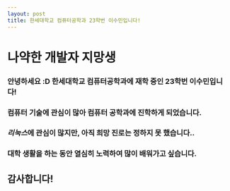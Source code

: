 ```yaml
---
layout: post
title: 한세대학교 컴퓨터공학과 23학번 이수민입니다!
---
```

# 나약한 개발자 지망생

 ### 안녕하세요 :D 한세대학교 컴퓨터공학과에 재학 중인 23학번  **이수민**입니다!  
 ### 컴퓨터 기술에 관심이 많아 컴퓨터 공학과에 진학하게 되었습니다.  
 ### *리눅스*에 관심이 많지만, 아직 희망 진로는 정하지 못 했습니다..  
 ### 대학 생활을 하는 동안 열심히 노력하여 많이 배워가고 싶습니다.<br/> 
## 감사합니다!
